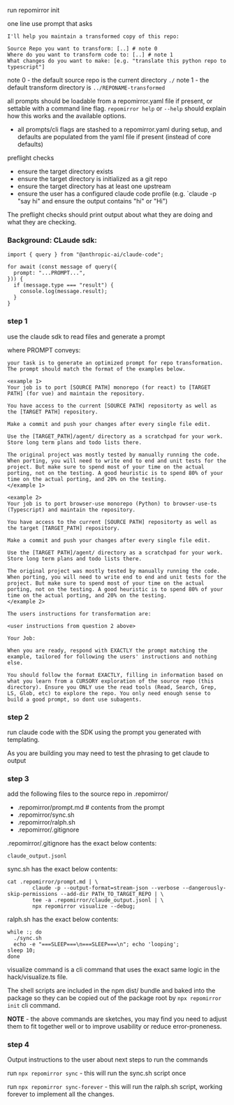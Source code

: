 run repomirror init

one line use prompt that asks 

```
I'll help you maintain a transformed copy of this repo:

Source Repo you want to transform: [..] # note 0
Where do you want to transform code to: [..] # note 1
What changes do you want to make: [e.g. "translate this python repo to typescript"] 
```

note 0 - the default source repo is the current directory `./`
note 1 - the default transform directory is `../REPONAME-transformed`

all prompts should be loadable from a repomirror.yaml file if present,
or settable with a command line flag. `repomirror help` or `--help` should explain how this works and the available options.

- all prompts/cli flags are stashed to a repomirror.yaml during setup, and defaults are populated from the yaml file if present (instead of core defaults)


preflight checks

- ensure the target directory exists
- ensure the target directory is initialized as a git repo
- ensure the target directory has at least one upstream
- ensure the user has a configured claude code profile (e.g. `claude -p "say hi" and ensure the output contains "hi" or "Hi")

The preflight checks should print output about what they are doing and what they are checking.

### Background: CLaude sdk:

```
import { query } from "@anthropic-ai/claude-code";

for await (const message of query({
  prompt: "...PROMPT...",
})) {
  if (message.type === "result") {
    console.log(message.result);
  }
}
```

### step 1

use the claude sdk to read files and generate a prompt 

where PROMPT conveys:

```
your task is to generate an optimized prompt for repo transformation. The prompt should match the format of the examples below.

<example 1>
Your job is to port [SOURCE PATH] monorepo (for react) to [TARGET PATH] (for vue) and maintain the repository.

You have access to the current [SOURCE PATH] repositorty as well as the [TARGET PATH] repository.

Make a commit and push your changes after every single file edit.

Use the [TARGET_PATH]/agent/ directory as a scratchpad for your work. Store long term plans and todo lists there.

The original project was mostly tested by manually running the code. When porting, you will need to write end to end and unit tests for the project. But make sure to spend most of your time on the actual porting, not on the testing. A good heuristic is to spend 80% of your time on the actual porting, and 20% on the testing.
</example 1>

<example 2>
Your job is to port browser-use monorepo (Python) to browser-use-ts (Typescript) and maintain the repository.

You have access to the current [SOURCE PATH] repositorty as well as the target [TARGET_PATH] repository.

Make a commit and push your changes after every single file edit.

Use the [TARGET PATH]/agent/ directory as a scratchpad for your work. Store long term plans and todo lists there.

The original project was mostly tested by manually running the code. When porting, you will need to write end to end and unit tests for the project. But make sure to spend most of your time on the actual porting, not on the testing. A good heuristic is to spend 80% of your time on the actual porting, and 20% on the testing.
</example 2>

The users instructions for transformation are:

<user instructions from question 2 above>

Your Job:

When you are ready, respond with EXACTLY the prompt matching the example, tailored for following the users' instructions and nothing else.

You should follow the format EXACTLY, filling in information based on what you learn from a CURSORY exploration of the source repo (this directory). Ensure you ONLY use the read tools (Read, Search, Grep, LS, Glob, etc) to explore the repo. You only need enough sense to build a good prompt, so dont use subagents.
```

### step 2

run claude code with the SDK using the prompt you generated with templating.

As you are building you may need to test the phrasing to get claude to output 

### step 3 

add the following files to the source repo in .repomirror/

- .repomirror/prompt.md # contents from the prompt
- .repomirror/sync.sh
- .repomirror/ralph.sh
- .repomirror/.gitignore

.repomirror/.gitignore has the exact below contents:
```
claude_output.jsonl
```

sync.sh has the exact below contents:
```
cat .repomirror/prompt.md | \
        claude -p --output-format=stream-json --verbose --dangerously-skip-permissions --add-dir PATH_TO_TARGET_REPO | \
        tee -a .repomirror/claude_output.jsonl | \
        npx repomirror visualize --debug;
```

ralph.sh has the exact below contents:

```
while :; do
  ./sync.sh
  echo -e "===SLEEP===\n===SLEEP===\n"; echo 'looping';
sleep 10;
done
```

visualize command is a cli command that uses the exact same logic in the hack/visualize.ts file.

The shell scripts are included in the npm dist/ bundle and baked into the package so they can be copied out of the package root by `npx repomirror init` cli command.

**NOTE** - the above commands are sketches, you may find you need to adjust them to fit together well or to improve usability or reduce error-proneness.

### step 4

Output instructions to the user about next steps to run the commands

run `npx repomirror sync` - this will run the sync.sh script  once

run `npx repomirror sync-forever` - this will run the ralph.sh script, working forever to implement all the changes. 



